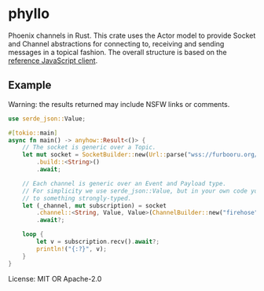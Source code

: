 # phyllo

Phoenix channels in Rust.
This crate uses the Actor model to provide Socket and Channel abstractions for connecting to, receiving and sending messages in a topical fashion.
The overall structure is based on the [reference JavaScript client](https://www.npmjs.com/package/phoenix).

## Example
Warning: the results returned may include NSFW links or comments.
```rust
use serde_json::Value;

#[tokio::main]
async fn main() -> anyhow::Result<()> {
    // The socket is generic over a Topic.
    let mut socket = SocketBuilder::new(Url::parse("wss://furbooru.org/socket/websocket")?)
        .build::<String>()
        .await;

    // Each channel is generic over an Event and Payload type.
    // For simplicity we use serde_json::Value, but in your own code you should deserialize
    // to something strongly-typed.
    let (_channel, mut subscription) = socket
        .channel::<String, Value, Value>(ChannelBuilder::new("firehose".to_string()))
        .await?;

    loop {
        let v = subscription.recv().await?;
        println!("{:?}", v);
    }
}
```

License: MIT OR Apache-2.0
